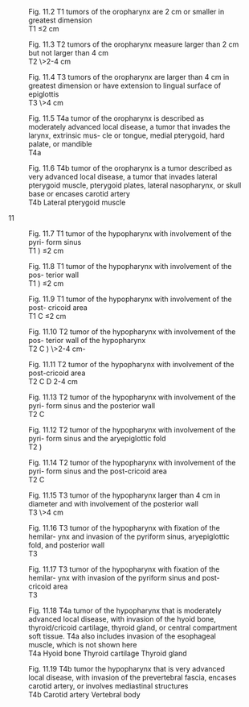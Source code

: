 <figure>
<figcaption>Fig. 11.2 T1 tumors of the oropharynx are 2 cm or smaller in greatest
dimension</figcaption>  
T1  
≤2 cm  
</figure>  
<!-- PageBreak -->  
<!-- PageHeader="11 Oropharynx (p16-) and Hypopharynx" -->
<!-- PageNumber="131" -->  
<figure>
<figcaption>Fig. 11.3 T2 tumors of the oropharynx measure larger than 2 cm but
not larger than 4 cm</figcaption>  
T2  
\>2-4 cm  
</figure>  
<figure>
<figcaption>Fig. 11.4 T3 tumors of the oropharynx are larger than 4 cm in greatest
dimension or have extension to lingual surface of epiglottis</figcaption>  
T3  
\>4 cm  
</figure>  
<figure>
<figcaption>Fig. 11.5 T4a tumor of the oropharynx is described as moderately
advanced local disease, a tumor that invades the larynx, extrinsic mus-
cle or tongue, medial pterygoid, hard palate, or mandible</figcaption>  
T4a  
</figure>  
<figure>
<figcaption>Fig. 11.6 T4b tumor of the oropharynx is a tumor described as very
advanced local disease, a tumor that invades lateral pterygoid muscle,
pterygoid plates, lateral nasopharynx, or skull base or encases carotid
artery</figcaption>  
T4b  
Lateral
pterygoid
muscle  
</figure>  
11  
<!-- PageBreak -->  
<!-- PageNumber="132" -->
<!-- PageHeader="American Joint Committee on Cancer . 2017" -->  
<figure>
<figcaption>Fig. 11.7 T1 tumor of the hypopharynx with involvement of the pyri-
form sinus</figcaption>  
T1  
)  
≤2 cm  
</figure>  
<figure>
<figcaption>Fig. 11.8 T1 tumor of the hypopharynx with involvement of the pos-
terior wall</figcaption>  
T1  
)  
≤2 cm  
</figure>  
<figure>
<figcaption>Fig. 11.9 T1 tumor of the hypopharynx with involvement of the post-
cricoid area</figcaption>  
T1  
C  
≤2 cm  
</figure>  
<figure>
<figcaption>Fig. 11.10 T2 tumor of the hypopharynx with involvement of the pos-
terior wall of the hypopharynx</figcaption>  
T2  
C  
)  
\>2-4 cm-  
</figure>  
<!-- PageBreak -->  
<!-- PageHeader="11 Oropharynx (p16-) and Hypopharynx" -->
<!-- PageNumber="133" -->  
<figure>
<figcaption>Fig. 11.11 T2 tumor of the hypopharynx with involvement of the
post-cricoid area</figcaption>  
T2  
C  
D  
2-4 cm  
</figure>  
<figure>
<figcaption>Fig. 11.13 T2 tumor of the hypopharynx with involvement of the pyri-
form sinus and the posterior wall</figcaption>  
T2  
C  
</figure>  
<figure>
<figcaption>Fig. 11.12 T2 tumor of the hypopharynx with involvement of the pyri-
form sinus and the aryepiglottic fold</figcaption>  
T2  
)  
</figure>  
<figure>
<figcaption>Fig. 11.14 T2 tumor of the hypopharynx with involvement of the pyri-
form sinus and the post-cricoid area</figcaption>  
T2  
C  
</figure>  
<!-- PageNumber="11" -->
<!-- PageBreak -->  
<!-- PageNumber="134" -->
<!-- PageHeader="American Joint Committee on Cancer . 2017" -->  
<figure>
<figcaption>Fig. 11.15 T3 tumor of the hypopharynx larger than 4 cm in diameter
and with involvement of the posterior wall</figcaption>  
T3  
\>4 cm  
</figure>  
<figure>
<figcaption>Fig. 11.16 T3 tumor of the hypopharynx with fixation of the hemilar-
ynx and invasion of the pyriform sinus, aryepiglottic fold, and posterior
wall</figcaption>  
T3  
</figure>  
<figure>
<figcaption>Fig. 11.17 T3 tumor of the hypopharynx with fixation of the hemilar-
ynx with invasion of the pyriform sinus and post-cricoid area</figcaption>  
T3  
</figure>  
<figure>
<figcaption>Fig. 11.18 T4a tumor of the hypopharynx that is moderately advanced
local disease, with invasion of the hyoid bone, thyroid/cricoid cartilage,
thyroid gland, or central compartment soft tissue. T4a also includes
invasion of the esophageal muscle, which is not shown here</figcaption>  
T4a  
Hyoid bone  
Thyroid cartilage  
Thyroid gland  
</figure>  
<!-- PageBreak -->  
<!-- PageNumber="135" -->
<!-- PageHeader="11 Oropharynx (p16-) and Hypopharynx" -->  
<figure>
<figcaption>Fig. 11.19 T4b tumor the hypopharynx that is very
advanced local disease, with invasion of the
prevertebral fascia, encases carotid artery, or involves
mediastinal structures</figcaption>  
T4b  
Carotid
artery  
Vertebral
body  
</figure>